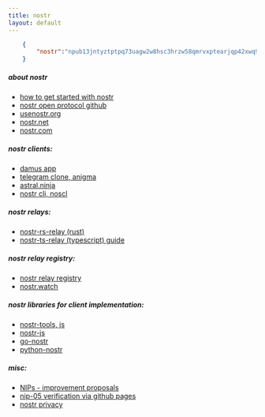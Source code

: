 ```yaml
---
title: nostr
layout: default
---
```



```json
    {  
        "nostr":"npub13jntyztptpq73uagw2w8hsc3hrzw58qmrvxptearjqp42xwq9kgs7jf32m"
    }
```

##### about nostr
- [how to get started with nostr](https://github.com/vishalxl/nostr_console/discussions/31)
- [nostr open protocol github](https://github.com/nostr-protocol/nostr)
- [usenostr.org](https://usenostr.org)
- [nostr.net](https://nostr.net)
- [nostr.com](https://nostr.com)

##### nostr clients:
- [damus app](https://damus.io)
- [telegram clone, anigma](https://anigma.io/)
- [astral.ninja](https://astral.ninja)
- [nostr cli, noscl](https://github.com/fiatjaf/noscl)

#####  nostr relays:
- [nostr-rs-relay (rust)](https://github.com/scsibug/nostr-rs-relay)
- [nostr-ts-relay (typescript) guide](https://andreneves.xyz/p/set-up-a-nostr-relay-server-in-under)

##### nostr relay registry:
- [nostr relay registry](https://github.com/fiatjaf/nostr-relay-registry)
- [nostr.watch](https://nostr.watch/)

#####  nostr libraries for client implementation:
- [nostr-tools, js](https://github.com/fiatjaf/nostr-tools)
- [nostr-js](https://github.com/jb55/nostr-js)
- [go-nostr](https://github.com/nbd-wtf/go-nostr)
- [python-nostr](https://github.com/jeffthibault/python-nostr)

##### misc:
- [NIPs - improvement proposals](https://github.com/nostr-protocol/nips)
- [nip-05 verification via github pages](https://nvk.org/n00b-nip5)
- [nostr privacy](https://consentonchain.github.io/blog/posts/nostr-privacy/)